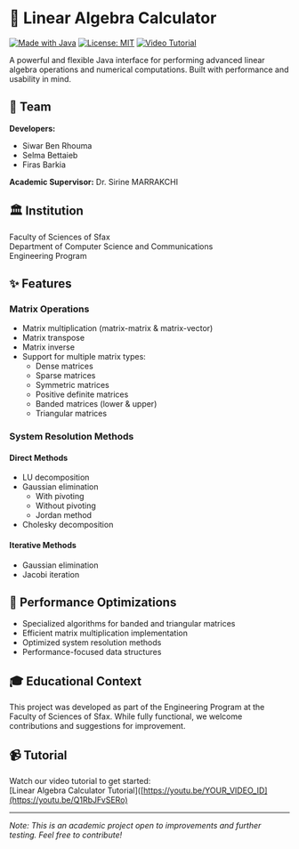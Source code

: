# 🧮 Linear Algebra Calculator

[![Made with Java](https://img.shields.io/badge/Made%20with-Java-red.svg)](https://www.java.com)
[![License: MIT](https://img.shields.io/badge/License-MIT-yellow.svg)](https://opensource.org/licenses/MIT)
[![Video Tutorial](https://img.shields.io/badge/Watch-Tutorial-ff0000)](https://youtu.be/YOUR_VIDEO_ID)

A powerful and flexible Java interface for performing advanced linear algebra operations and numerical computations. Built with performance and usability in mind.

## 👥 Team

**Developers:**
- Siwar Ben Rhouma
- Selma Bettaieb
- Firas Barkia

**Academic Supervisor:**
Dr. Sirine MARRAKCHI

## 🏛️ Institution
Faculty of Sciences of Sfax  
Department of Computer Science and Communications  
Engineering Program

## ✨ Features

### Matrix Operations
- Matrix multiplication (matrix-matrix & matrix-vector)
- Matrix transpose
- Matrix inverse
- Support for multiple matrix types:
  - Dense matrices
  - Sparse matrices
  - Symmetric matrices
  - Positive definite matrices
  - Banded matrices (lower & upper)
  - Triangular matrices

### System Resolution Methods

#### Direct Methods
- LU decomposition
- Gaussian elimination
  - With pivoting
  - Without pivoting
  - Jordan method
- Cholesky decomposition

#### Iterative Methods
- Gaussian elimination
- Jacobi iteration

## 🚀 Performance Optimizations
- Specialized algorithms for banded and triangular matrices
- Efficient matrix multiplication implementation
- Optimized system resolution methods
- Performance-focused data structures

## 🎓 Educational Context
This project was developed as part of the Engineering Program at the Faculty of Sciences of Sfax. While fully functional, we welcome contributions and suggestions for improvement.

## 📹 Tutorial
Watch our video tutorial to get started:  
[Linear Algebra Calculator Tutorial]([https://youtu.be/YOUR_VIDEO_ID](https://youtu.be/Q1RbJFvSERo)


---
*Note: This is an academic project open to improvements and further testing. Feel free to contribute!*
